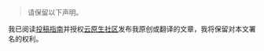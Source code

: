 > 请保留以下声明。 

我已阅读[投稿指南](https://cloudnative.to/contribute/)并授权[云原生社区](https://cloudnative.to)发布我原创或翻译的文章，我将保留对本文署名的权利。

